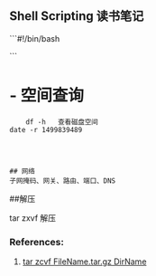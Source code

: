 ## Shell Scripting 读书笔记

\`\`\`\#!/bin/bash

\`\`\`


# - 空间查询
        df -h   查看磁盘空间
    date -r 1499839489




    ## 网络
    子网掩码、网关、路由、端口、DNS



##解压

tar zxvf 解压


### References:
1. [tar zcvf FileName.tar.gz DirName](http://www.cnblogs.com/eoiioe/archive/2008/09/20/1294681.html)
